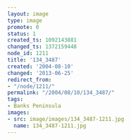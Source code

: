 ```yaml
---
layout: image
type: image
promote: 0
status: 1
created_ts: 1092143881
changed_ts: 1372159448
node_id: 1211
title: '134_3487'
created: '2004-08-10'
changed: '2013-06-25'
redirect_from:
- "/node/1211/"
permalink: "/2004/08/10/134_3487/"
tags:
- Banks Peninsula
images:
- src: image/images/134_3487-1211.jpg
  name: 134_3487-1211.jpg
---
```


